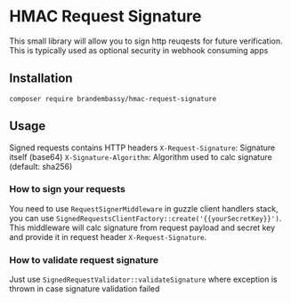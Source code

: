 # HMAC Request Signature

This small library will allow you to sign http reuqests for future verification. This is typically used as optional security in webhook consuming apps

## Installation 

`composer require brandembassy/hmac-request-signature`

## Usage

Signed requests contains HTTP headers 
`X-Request-Signature`: Signature itself (base64)
`X-Signature-Algorithm`: Algorithm used to calc signature (default: sha256)

### How to sign your requests

You need to use `RequestSignerMiddleware` in guzzle client handlers stack, you can use `SignedRequestsClientFactory::create('{{yourSecretKey}}')`. 
This middleware will calc signature from request payload and secret key and provide it in request header `X-Request-Signature`.

### How to validate request signature

Just use `SignedRequestValidator::validateSignature` where exception is thrown in case signature validation failed
